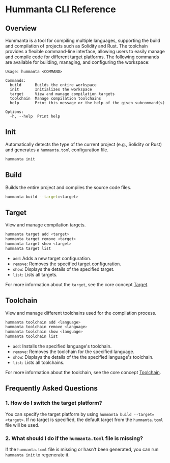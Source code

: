 # Hummanta CLI Reference

## Overview

Hummanta is a tool for compiling multiple languages, supporting the build and compilation of projects such as Solidity and Rust. The toolchain provides a flexible command-line interface, allowing users to easily manage and compile code for different target platforms. The following commands are available for building, managing, and configuring the workspace:

```text
Usage: hummanta <COMMAND>

Commands:
  build      Builds the entire workspace
  init       Initializes the workspace
  target     View and manage compilation targets
  toolchain  Manage compilation toolchains
  help       Print this message or the help of the given subcommand(s)

Options:
  -h, --help  Print help
```

## Init

Automatically detects the type of the current project (e.g., Solidity or Rust) and generates a `hummanta.toml` configuration file.

```bash
hummanta init
```

## Build

Builds the entire project and compiles the source code files.

```bash
hummanta build --target=<target>
```

## Target

View and manage compilation targets.

```bash
hummanta target add <target>
hummanta target remove <target>
hummanta target show <target>
hummanta target list
```

- `add`: Adds a new target configuration.
- `remove`: Removes the specified target configuration.
- `show`: Displays the details of the specified target.
- `list`: Lists all targets.

For more information about the `target`, see the core concept [Target](../concepts/target.md).

## Toolchain

View and manage different toolchains used for the compilation process.

```bash
hummanta toolchain add <language>
hummanta toolchain remove <language>
hummanta toolchain show <language>
hummanta toolchain list
```

- `add`: Installs the specified language's toolchain.
- `remove`: Removes the toolchain for the specified language.
- `show`: Displays the details of the the specified language's toolchain.
- `list`: Lists all toolchains.

For more information about the toolchain, see the core concept [Toolchain](../concepts/toolchain.md).

## Frequently Asked Questions

### 1. How do I switch the target platform?

You can specify the target platform by using `hummanta build --target=<target>`.
If no target is specified, the default target from the `hummanta.toml` file will be used.

### 2. What should I do if the `hummanta.toml` file is missing?

If the `hummanta.toml` file is missing or hasn't been generated, you can run `hummanta init` to regenerate it.
